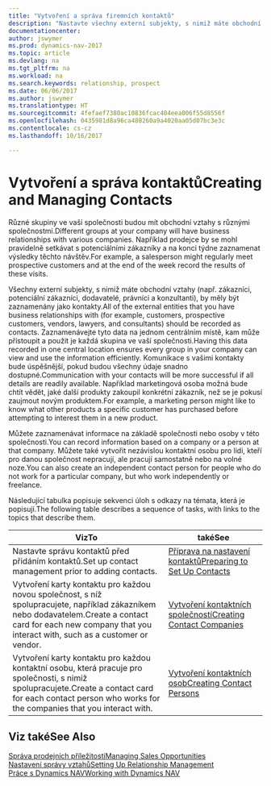 ```yaml
---
title: "Vytvoření a správa firemních kontaktů"
description: "Nastavte všechny externí subjekty, s nimiž máte obchodní vztahy jako kontakty (například zákazníci, dodavatelé a konzultanti)."
documentationcenter: 
author: jswymer
ms.prod: dynamics-nav-2017
ms.topic: article
ms.devlang: na
ms.tgt_pltfrm: na
ms.workload: na
ms.search.keywords: relationship, prospect
ms.date: 06/06/2017
ms.author: jswymer
ms.translationtype: HT
ms.sourcegitcommit: 4fefaef7380ac10836fcac404eea006f55d8556f
ms.openlocfilehash: 0435981d8a96ca480260a9a4020aa05d07bc3e3c
ms.contentlocale: cs-cz
ms.lasthandoff: 10/16/2017

---
```

# <a name="creating-and-managing-contacts"></a><span data-ttu-id="63250-103">Vytvoření a správa kontaktů</span><span class="sxs-lookup"><span data-stu-id="63250-103">Creating and Managing Contacts</span></span>
<span data-ttu-id="63250-104">Různé skupiny ve vaší společnosti budou mít obchodní vztahy s různými společnostmi.</span><span class="sxs-lookup"><span data-stu-id="63250-104">Different groups at your company will have business relationships with various companies.</span></span> <span data-ttu-id="63250-105">Například prodejce by se mohl pravidelně setkávat s potenciálními zákazníky a na konci týdne zaznamenat výsledky těchto návštěv.</span><span class="sxs-lookup"><span data-stu-id="63250-105">For example, a salesperson might regularly meet prospective customers and at the end of the week record the results of these visits.</span></span>

<span data-ttu-id="63250-106">Všechny externí subjekty, s nimiž máte obchodní vztahy (např. zákazníci, potenciální zákazníci, dodavatelé, právníci a konzultanti), by měly být zaznamenány jako kontakty.</span><span class="sxs-lookup"><span data-stu-id="63250-106">All of the external entities that you have business relationships with (for example, customers, prospective customers, vendors, lawyers, and consultants) should be recorded as contacts.</span></span> <span data-ttu-id="63250-107">Zaznamenávejte tyto data na jednom centrálním místě, kam může přistoupit a použít je každá skupina ve vaší společnosti.</span><span class="sxs-lookup"><span data-stu-id="63250-107">Having this data recorded in one central location ensures every group in your company can view and use the information efficiently.</span></span> <span data-ttu-id="63250-108">Komunikace s vašimi kontakty bude úspěšnější, pokud budou všechny údaje snadno dostupné.</span><span class="sxs-lookup"><span data-stu-id="63250-108">Communication with your contacts will be more successful if all details are readily available.</span></span> <span data-ttu-id="63250-109">Například marketingová osoba možná bude chtít vědět, jaké další produkty zakoupil konkrétní zákazník, než se je pokusí zaujmout novým produktem.</span><span class="sxs-lookup"><span data-stu-id="63250-109">For example, a marketing person might like to know what other products a specific customer has purchased before attempting to interest them in a new product.</span></span>

<span data-ttu-id="63250-110">Můžete zaznamenávat informace na základě společnosti nebo osoby v této společnosti.</span><span class="sxs-lookup"><span data-stu-id="63250-110">You can record information based on a company or a person at that company.</span></span> <span data-ttu-id="63250-111">Můžete také vytvořit nezávislou kontaktní osobu pro lidi, kteří pro danou společnost nepracují, ale pracují samostatně nebo na volné noze.</span><span class="sxs-lookup"><span data-stu-id="63250-111">You can also create an independent contact person for people who do not work for a particular company, but who work independently or freelance.</span></span>

<span data-ttu-id="63250-112">Následující tabulka popisuje sekvenci úloh s odkazy na témata, která je popisují.</span><span class="sxs-lookup"><span data-stu-id="63250-112">The following table describes a sequence of tasks, with links to the topics that describe them.</span></span> 

| <span data-ttu-id="63250-113">Viz</span><span class="sxs-lookup"><span data-stu-id="63250-113">To</span></span> | <span data-ttu-id="63250-114">také</span><span class="sxs-lookup"><span data-stu-id="63250-114">See</span></span> |
| --- | --- |
| <span data-ttu-id="63250-115">Nastavte správu kontaktů před přidáním kontaktů.</span><span class="sxs-lookup"><span data-stu-id="63250-115">Set up contact management prior to adding contacts.</span></span> |[<span data-ttu-id="63250-116">Příprava na nastavení kontaktů</span><span class="sxs-lookup"><span data-stu-id="63250-116">Preparing to Set Up Contacts</span></span>](marketing-setup-contacts.md) |
| <span data-ttu-id="63250-117">Vytvoření karty kontaktu pro každou novou společnost, s níž spolupracujete, například zákazníkem nebo dodavatelem.</span><span class="sxs-lookup"><span data-stu-id="63250-117">Create a contact card for each new company that you interact with, such as a customer or vendor.</span></span> |[<span data-ttu-id="63250-118">Vytvoření kontaktních společností</span><span class="sxs-lookup"><span data-stu-id="63250-118">Creating Contact Companies</span></span>](marketing-create-contact-companies.md) |
| <span data-ttu-id="63250-119">Vytvoření karty kontaktu pro každou kontaktní osobu, která pracuje pro společnosti, s nimiž spolupracujete.</span><span class="sxs-lookup"><span data-stu-id="63250-119">Create a contact card for each contact person who works for the companies that you interact with.</span></span> |[<span data-ttu-id="63250-120">Vytvoření kontaktních osob</span><span class="sxs-lookup"><span data-stu-id="63250-120">Creating Contact Persons</span></span>](marketing-create-contact-persons.md) |

## <a name="see-also"></a><span data-ttu-id="63250-121">Viz také</span><span class="sxs-lookup"><span data-stu-id="63250-121">See Also</span></span>
[<span data-ttu-id="63250-122">Správa prodejních příležitostí</span><span class="sxs-lookup"><span data-stu-id="63250-122">Managing Sales Opportunities</span></span>](marketing-manage-sales-opportunities.md)  
[<span data-ttu-id="63250-123">Nastavení správy vztahů</span><span class="sxs-lookup"><span data-stu-id="63250-123">Setting Up Relationship Management</span></span>](marketing-setup-marketing.md)  
[<span data-ttu-id="63250-124">Práce s Dynamics NAV</span><span class="sxs-lookup"><span data-stu-id="63250-124">Working with Dynamics NAV</span></span>](ui-work-product.md)  

